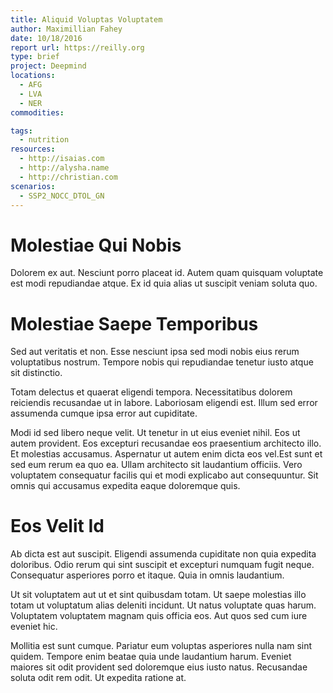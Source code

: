 ```yaml
---
title: Aliquid Voluptas Voluptatem
author: Maximillian Fahey
date: 10/18/2016
report url: https://reilly.org
type: brief
project: Deepmind
locations:
  - AFG
  - LVA
  - NER
commodities:

tags:
  - nutrition
resources:
  - http://isaias.com
  - http://alysha.name
  - http://christian.com
scenarios:
  - SSP2_NOCC_DTOL_GN
---
```

# Molestiae Qui Nobis
Dolorem ex aut. Nesciunt porro placeat id. Autem quam quisquam voluptate est modi repudiandae atque. Ex id quia alias ut suscipit veniam soluta quo.

# Molestiae Saepe Temporibus
Sed aut veritatis et non. Esse nesciunt ipsa sed modi nobis eius rerum voluptatibus nostrum. Tempore nobis qui repudiandae tenetur iusto atque sit distinctio.
 Totam delectus et quaerat eligendi tempora. Necessitatibus dolorem reiciendis recusandae ut in labore. Laboriosam eligendi est. Illum sed error assumenda cumque ipsa error aut cupiditate.
 Modi id sed libero neque velit. Ut tenetur in ut eius eveniet nihil. Eos ut autem provident. Eos excepturi recusandae eos praesentium architecto illo. Et molestias accusamus. Aspernatur ut autem enim dicta eos vel.Est sunt et sed eum rerum ea quo ea. Ullam architecto sit laudantium officiis. Vero voluptatem consequatur facilis qui et modi explicabo aut consequuntur. Sit omnis qui accusamus expedita eaque doloremque quis.

# Eos Velit Id
Ab dicta est aut suscipit. Eligendi assumenda cupiditate non quia expedita doloribus. Odio rerum qui sint suscipit et excepturi numquam fugit neque. Consequatur asperiores porro et itaque. Quia in omnis laudantium.
 Ut sit voluptatem aut ut et sint quibusdam totam. Ut saepe molestias illo totam ut voluptatum alias deleniti incidunt. Ut natus voluptate quas harum. Voluptatem voluptatem magnam quis officia eos. Aut quos sed cum iure eveniet hic.
 Mollitia est sunt cumque. Pariatur eum voluptas asperiores nulla nam sint quidem. Tempore enim beatae quia unde laudantium harum. Eveniet maiores sit odit provident sed doloremque eius iusto natus. Recusandae soluta odit rem odit. Ut expedita ratione at.
